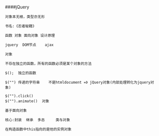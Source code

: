 ####jQuery
	
	对象本无根，类型亦无形
	
	书名:《忍者秘籍》
	
	函数 对象 面向对象 设计原理
	
	jquery  DOM节点	 ajax
	
	对象
	
	不存在独立的函数，所有的函数必须是某个对象的方法
	
	$();  独立的函数
	
	$("") 传递的字符串    不是htmldocument =》 jQuery对象(内部处理转化为jquery对象)
	
	$("").click()
	$("").animate()  对象
	
	基于面向对象
	
	核心:封装  继承  多态     类与对象
	
	在构造函数中this指向的是他的实例对象
	
	
	
	
	
	